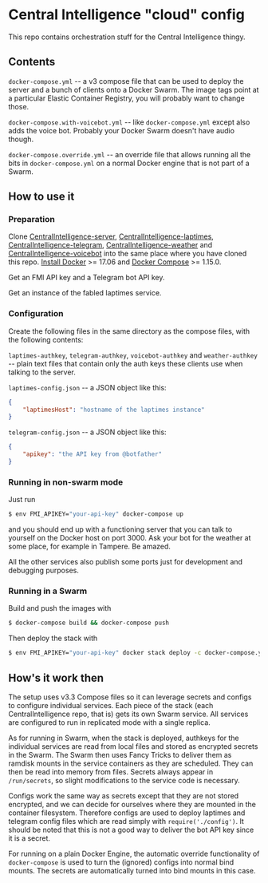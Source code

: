 # Central Intelligence "cloud" config

This repo contains orchestration stuff for the Central Intelligence thingy.

## Contents

`docker-compose.yml` -- a v3 compose file that can be used to deploy the server and a bunch of clients onto a Docker Swarm. The image tags point at a particular Elastic Container Registry, you will probably want to change those.

`docker-compose.with-voicebot.yml` -- like `docker-compose.yml` except also adds the voice bot. Probably your Docker Swarm doesn't have audio though.

`docker-compose.override.yml` -- an override file that allows running all the bits in `docker-compose.yml` on a normal Docker engine that is not part of a Swarm.

## How to use it

### Preparation

Clone [CentralIntelligence-server], [CentralIntelligence-laptimes], [CentralIntelligence-telegram], [CentralIntelligence-weather] and [CentralIntelligence-voicebot] into the same place where you have cloned this repo. [Install Docker] >= 17.06 and [Docker Compose] >= 1.15.0.

[CentralIntelligence-server]: https://github.com/mikko/CentralIntelligence-server
[CentralIntelligence-laptimes]: https://github.com/mikko/CentralIntelligence-laptimes
[CentralIntelligence-telegram]: https://github.com/mikko/CentralIntelligence-telegram
[CentralIntelligence-weather]: https://github.com/mikko/CentralIntelligence-weather
[CentralIntelligence-voicebot]: https://github.com/mikko/CentralIntelligence-voicebot
[Install Docker]: https://docs.docker.com/engine/installation/
[Docker Compose]: https://docs.docker.com/compose/install/

Get an FMI API key and a Telegram bot API key.

Get an instance of the fabled laptimes service.

### Configuration

Create the following files in the same directory as the compose files, with the following contents:

`laptimes-authkey`, `telegram-authkey`, `voicebot-authkey` and `weather-authkey` -- plain text files that contain only the auth keys these clients use when talking to the server.

`laptimes-config.json` -- a JSON object like this:

```json
{
    "laptimesHost": "hostname of the laptimes instance"
}
```

`telegram-config.json` -- a JSON object like this:

```json
{
    "apikey": "the API key from @botfather"
}
```

### Running in non-swarm mode

Just run

```sh
$ env FMI_APIKEY="your-api-key" docker-compose up
```

and you should end up with a functioning server that you can talk to yourself on the Docker host on port 3000. Ask your bot for the weather at some place, for example in Tampere. Be amazed.

All the other services also publish some ports just for development and debugging purposes.

### Running in a Swarm

Build and push the images with

```sh
$ docker-compose build && docker-compose push
```

Then deploy the stack with

```sh
$ env FMI_APIKEY="your-api-key" docker stack deploy -c docker-compose.yml central-intelligence
```

## How's it work then

The setup uses v3.3 Compose files so it can leverage secrets and configs to configure individual services. Each piece of the stack (each CentralIntelligence repo, that is) gets its own Swarm service. All services are configured to run in replicated mode with a single replica.

As for running in Swarm, when the stack is deployed, authkeys for the individual services are read from local files and stored as encrypted secrets in the Swarm. The Swarm then uses Fancy Tricks to deliver them as ramdisk mounts in the service containers as they are scheduled. They can then be read into memory from files. Secrets always appear in `/run/secrets`, so slight modifications to the service code is necessary.

Configs work the same way as secrets except that they are not stored encrypted, and we can decide for ourselves where they are mounted in the container filesystem. Therefore configs are used to deploy laptimes and telegram config files which are read simply with `require('./config')`. It should be noted that this is not a good way to deliver the bot API key since it is a secret.

For running on a plain Docker Engine, the automatic override functionality of `docker-compose` is used to turn the (ignored) configs into normal bind mounts. The secrets are automatically turned into bind mounts in this case.